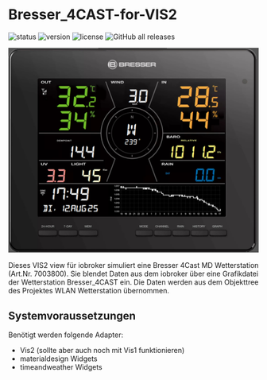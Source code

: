 # Bresser_4CAST-for-VIS2

![status](https://img.shields.io/badge/status-alpha-orange)
![version](https://img.shields.io/badge/version-0.1-orange)
![license](https://img.shields.io/badge/license-Public%20Domain-lightgrey)
![GitHub all releases](https://img.shields.io/github/downloads/quinti123/Bresser_4CAST-for-VIS2/total)

![Station](Bresser_readme1.png)

Dieses VIS2 view für iobroker simuliert eine Bresser 4Cast MD Wetterstation (Art.Nr. 7003800).
Sie blendet Daten aus dem iobroker über eine Grafikdatei der Wetterstation Bresser_4CAST ein.
Die Daten werden aus dem Objekttree des Projektes WLAN Wetterstation übernommen.

## Systemvoraussetzungen
Benötigt werden folgende Adapter:
  - Vis2 (sollte aber auch noch mit Vis1 funktionieren)
  - materialdesign Widgets
  - timeandweather Widgets
  


  
  
